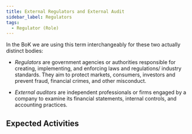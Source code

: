 ```yaml
---
title: External Regulators and External Audit
sidebar_label: Regulators
tags: 
  - Regulator (Role)
---
```


<BoxOut title="Regulators / External Audit" image="/img/bok/roles/regulator.png">

In the BoK we are using this term interchangeably for these two actually distinct bodies:

- _Regulators_ are government agencies or authorities responsible for creating, implementing, and enforcing laws and regulations/ industry standards.  They aim to protect markets, consumers, investors and prevent fraud, financial crimes, and other misconduct. 

- _External auditors_ are independent professionals or firms engaged by a company to examine its financial statements, internal controls, and accounting practices.

</BoxOut>

## Expected Activities

<BokTagList tag="Regulator (Role)" filter="Activities" />